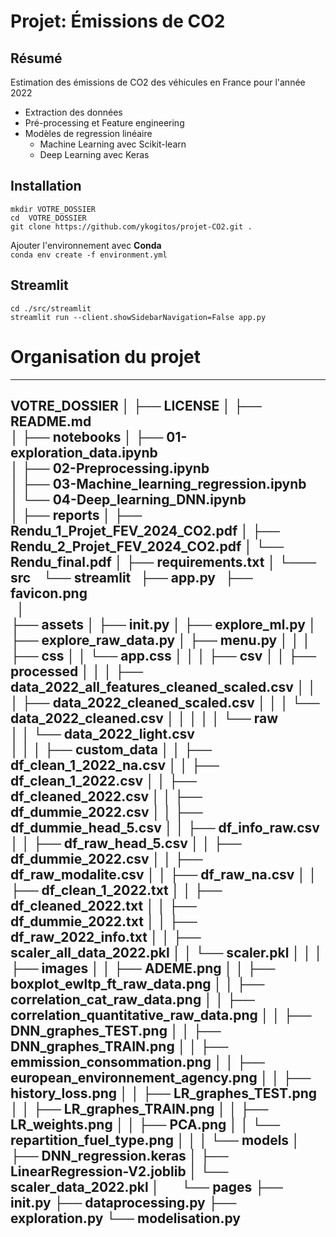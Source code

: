 Projet: Émissions de CO2
==============================

## Résumé  
Estimation des émissions de CO2 des véhicules en France pour l'année 2022  
+ Extraction des données
+ Pré-processing et Feature engineering
+ Modèles de regression linéaire
    + Machine Learning avec Scikit-learn
    + Deep Learning avec Keras

## Installation
     
`mkdir VOTRE_DOSSIER`          
`cd  VOTRE_DOSSIER`              
`git clone https://github.com/ykogitos/projet-CO2.git .`      

Ajouter l'environnement avec **Conda**     
`conda env create -f environment.yml`    


## Streamlit

`cd ./src/streamlit`   
`streamlit run --client.showSidebarNavigation=False app.py`

# Organisation du projet

--------
VOTRE_DOSSIER
    │
    ├── LICENSE
    │
    ├── README.md          
    │
    ├── notebooks 
    │   ├── 01-exploration_data.ipynb        
    │   ├── 02-Preprocessing.ipynb        
    │   ├── 03-Machine_learning_regression.ipynb   
    │   └── 04-Deep_learning_DNN.ipynb     
    │
    ├── reports 
    │   ├── Rendu_1_Projet_FEV_2024_CO2.pdf
    │   ├── Rendu_2_Projet_FEV_2024_CO2.pdf
    │   └── Rendu_final.pdf 
    │
    ├── requirements.txt
    │
    └─── src
        └── streamlit
            ├── app.py 
            ├── favicon.png    
            │    
            ├── assets
            │   ├── __init__.py
            │   ├── explore_ml.py
            │   ├── explore_raw_data.py
            │   ├── menu.py
            │   │
            │   ├── css
            │   │   └── app.css
            │   │
            │   ├── csv
            │   │   ├──  processed 
            │   │   │    ├── data_2022_all_features_cleaned_scaled.csv
            │   │   │    ├── data_2022_cleaned_scaled.csv
            │   │   │    └── data_2022_cleaned.csv
            │   │   │
            │   │   └── raw  
            │   │       └── data_2022_light.csv                  
            │   │
            │   ├── custom_data
            │   │   ├── df_clean_1_2022_na.csv
            │   │   ├── df_clean_1_2022.csv
            │   │   ├── df_cleaned_2022.csv
            │   │   ├── df_dummie_2022.csv
            │   │   ├── df_dummie_head_5.csv
            │   │   ├── df_info_raw.csv
            │   │   ├── df_raw_head_5.csv
            │   │   ├── df_dummie_2022.csv
            │   │   ├── df_raw_modalite.csv
            │   │   ├── df_raw_na.csv
            │   │   ├── df_clean_1_2022.txt
            │   │   ├── df_cleaned_2022.txt
            │   │   ├── df_dummie_2022.txt
            │   │   ├── df_raw_2022_info.txt
            │   │   ├── scaler_all_data_2022.pkl
            │   │   └── scaler.pkl
            │   │
            │   ├── images
            │   │   ├── ADEME.png
            │   │   ├── boxplot_ewltp_ft_raw_data.png
            │   │   ├── correlation_cat_raw_data.png
            │   │   ├── correlation_quantitative_raw_data.png
            │   │   ├── DNN_graphes_TEST.png
            │   │   ├── DNN_graphes_TRAIN.png
            │   │   ├── emmission_consommation.png
            │   │   ├── european_environnement_agency.png
            │   │   ├── history_loss.png
            │   │   ├── LR_graphes_TEST.png
            │   │   ├── LR_graphes_TRAIN.png
            │   │   ├── LR_weights.png
            │   │   ├── PCA.png
            │   │   └── repartition_fuel_type.png
            │   │ 
            │   └── models
            │       ├── DNN_regression.keras
            │       ├── LinearRegression-V2.joblib
            │       └── scaler_data_2022.pkl
            │
            └── pages
                ├── __init__.py
                ├── dataprocessing.py
                ├── exploration.py
                └── modelisation.py
--------

